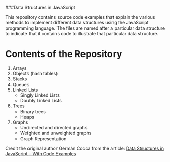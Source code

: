 ###Data Structures in JavaScript

This repository contains source code examples that explain the various methods to implement different data structures using the JavaScript programming language. The files are named after a particular data structure to indicate that it contains code to illustrate that particular data structure.

# Contents of the Repository
1. Arrays
2. Objects (hash tables)
3. Stacks
4. Queues
5. Linked Lists
   - Singly Linked Lists
   - Doubly Linked Lists
6. Trees
   - Binary trees
   - Heaps
7. Graphs
   - Undirected and directed graphs
   - Weighted and unweighted graphs
   - Graph Representation

Credit the original author Germán Cocca from the article: [Data Structures in JavaScript – With Code Examples](https://www.freecodecamp.org/news/data-structures-in-javascript-with-examples/)

